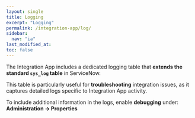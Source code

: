 ```yaml
---
layout: single
title: Logging
excerpt: "Logging"
permalink: /integration-app/log/
sidebar:
  nav: "ia"
last_modified_at: 
toc: false
---
```


The Integration App includes a dedicated logging table that **extends the standard `sys_log` table** in ServiceNow.

This table is particularly useful for **troubleshooting** integration issues, as it captures detailed logs specific to Integration App activity.

To include additional information in the logs, enable **debugging** under:  
**Administration → Properties**